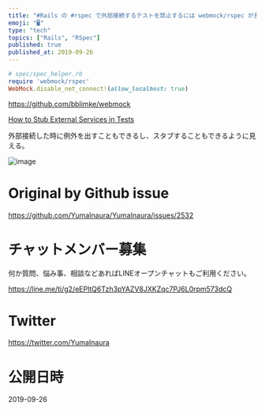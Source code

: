 ```yaml
---
title: "#Rails の #rspec で外部接続するテストを禁止するには webmock/rspec が良さげ？"
emoji: "🖥"
type: "tech"
topics: ["Rails", "RSpec"]
published: true
published_at: 2019-09-26
---
```


```rb
# spec/spec_helper.rb
require 'webmock/rspec'
WebMock.disable_net_connect!(allow_localhost: true)
```

https://github.com/bblimke/webmock

[How to Stub External Services in Tests](https://thoughtbot.com/blog/how-to-stub-external-services-in-tests#disable-all-remote-connections)

外部接続した時に例外を出すこともできるし、スタブすることもできるように見える。

![image](https://user-images.githubusercontent.com/13635059/65679228-9f5b0b80-e08f-11e9-852a-4bf0f86ff1e0.png)


# Original by Github issue

https://github.com/YumaInaura/YumaInaura/issues/2532








<!-- Update From Qiita API -->

# チャットメンバー募集


何か質問、悩み事、相談などあればLINEオープンチャットもご利用ください。

https://line.me/ti/g2/eEPltQ6Tzh3pYAZV8JXKZqc7PJ6L0rpm573dcQ





# Twitter


https://twitter.com/YumaInaura


<!-- Update From Qiita API -->



# 公開日時

2019-09-26
